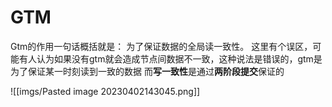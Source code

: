 # GTM
Gtm的作用一句话概括就是：
为了保证数据的全局读一致性。
这里有个误区，可能有人认为如果没有gtm就会造成节点间数据不一致，这种说法是错误的，gtm是为了保证某一时刻读到一致的数据
而**写一致性**是通过**两阶段提交**保证的

![[imgs/Pasted image 20230402143045.png]]
